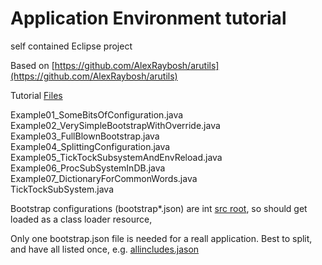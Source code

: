 # Application Environment tutorial
self contained Eclipse project

Based on [https://github.com/AlexRaybosh/arutils](https://github.com/AlexRaybosh/arutils)<br>


Tutorial [Files](https://github.com/AlexRaybosh/arutils_App_Env_tut/tree/master/src/tut) <br/>


Example01_SomeBitsOfConfiguration.java<br/>
Example02_VerySimpleBootstrapWithOverride.java<br/>
Example03_FullBlownBootstrap.java<br/>
Example04_SplittingConfiguration.java<br/>
Example05_TickTockSubsystemAndEnvReload.java<br/>
Example06_ProcSubSystemInDB.java<br/>
Example07_DictionaryForCommonWords.java<br/>
TickTockSubSystem.java<br/>


Bootstrap configurations (bootstrap*.json) are int [src root](https://github.com/AlexRaybosh/arutils_App_Env_tut/tree/master/src), so should get loaded as a class loader resource,

Only one bootstrap.json file is needed for a reall application. Best to split, and have all listed once, e.g. [allincludes.jason](https://github.com/AlexRaybosh/arutils_App_Env_tut/blob/master/src/allincludes.json)
 
